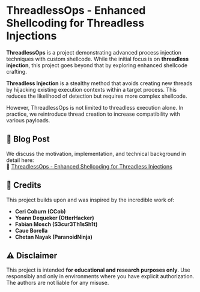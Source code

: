 # ThreadlessOps - Enhanced Shellcoding for Threadless Injections

**ThreadlessOps** is a project demonstrating advanced process injection techniques with custom shellcode. While the initial focus is on **threadless injection**, this project goes beyond that by exploring enhanced shellcode crafting.


**Threadless Injection** is a stealthy method that avoids creating new threads by hijacking existing execution contexts within a target process. This reduces the likelihood of detection but requires more complex shellcode.

However, ThreadlessOps is not limited to threadless execution alone. In practice, we reintroduce thread creation to increase compatibility with various payloads. 

## 📖 Blog Post

We discuss the motivation, implementation, and technical background in detail here:  
🔗 [ThreadlessOps - Enhanced Shellcoding for Threadless Injections](https://www.avantguard.io/blog/threadless)

## 🙏 Credits

This project builds upon and was inspired by the incredible work of:

- **Ceri Coburn (CCob)**
- **Yoann Dequeker (OtterHacker)**
- **Fabian Mosch (S3cur3Th1sSh1t)**
- **Caue Borella**
- **Chetan Nayak (ParanoidNinja)**

## ⚠️ Disclaimer

This project is intended **for educational and research purposes only**. Use responsibly and only in environments where you have explicit authorization. The authors are not liable for any misuse.
